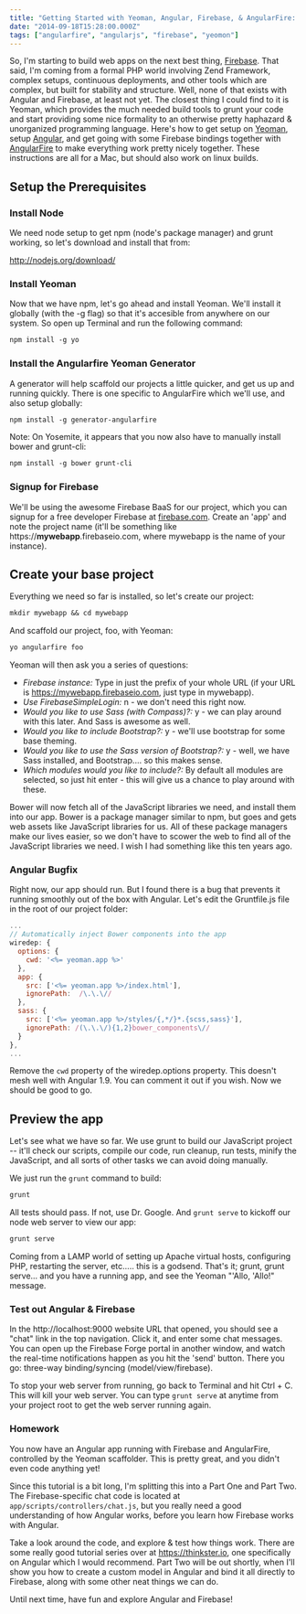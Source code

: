 ```yaml
---
title: "Getting Started with Yeoman, Angular, Firebase, & AngularFire: Part One"
date: "2014-09-18T15:28:00.000Z"
tags: ["angularfire", "angularjs", "firebase", "yeomon"]
---
```


So, I'm starting to build web apps on the next best thing, <a href="http://firebase.com" target="_blank">Firebase</a>. That said, I'm coming from a formal PHP world involving Zend Framework, complex setups, continuous deployments, and other tools which are complex, but built for stability and structure. Well, none of that exists with Angular and Firebase, at least not yet. The closest thing I could find to it is Yeoman, which provides the much needed build tools to grunt your code and start providing some nice formality to an otherwise pretty haphazard & unorganized programming language. Here's how to get setup on <a href="http://yeoman.io" target="_blank">Yeoman</a>, setup <a href="https://angularjs.org" target="_blank">Angular</a>, and get going with some Firebase bindings together with <a href="https://www.firebase.com/docs/web/libraries/angular/index.html" target="_blank">AngularFire</a> to make everything work pretty nicely together. These instructions are all for a Mac, but should also work on linux builds.

## Setup the Prerequisites

### Install Node

We need node setup to get npm (node's package manager) and grunt working, so let's download and install that from:

http://nodejs.org/download/

### Install Yeoman

Now that we have npm, let's go ahead and install Yeoman. We'll install it globally (with the -g flag) so that it's accesible from anywhere on our system. So open up Terminal and run the following command:

```meta
npm install -g yo
```

### Install the Angularfire Yeoman Generator

A generator will help scaffold our projects a little quicker, and get us up and running quickly. There is one specific to AngularFire which we'll use, and also setup globally:

```meta
npm install -g generator-angularfire
```

Note: On Yosemite, it appears that you now also have to manually install bower and grunt-cli:

```meta
npm install -g bower grunt-cli
```

### Signup for Firebase

We'll be using the awesome Firebase BaaS for our project, which you can signup for a free developer Firebase at <a href="http://firebase.com" target="_blank">firebase.com</a>. Create an 'app' and note the project name (it'll be something like https://**mywebapp**.firebaseio.com, where mywebapp is the name of your instance).

## Create your base project

Everything we need so far is installed, so let's create our project:

```meta
mkdir mywebapp && cd mywebapp
```

And scaffold our project, foo, with Yeoman:

```meta
yo angularfire foo
```

Yeoman will then ask you a series of questions:

- *Firebase instance:* Type in just the prefix of your whole URL (if your URL is https://mywebapp.firebaseio.com, just type in mywebapp).
- *Use FirebaseSimpleLogin:* n - we don't need this right now.
- *Would you like to use Sass (with Compass)?:* y - we can play around with this later. And Sass is awesome as well.
- *Would you like to include Bootstrap?:* y - we'll use bootstrap for some base theming.
- *Would you like to use the Sass version of Bootstrap?:* y - well, we have Sass installed, and Bootstrap.... so this makes sense.
- *Which modules would you like to include?:* By default all modules are selected, so just hit enter - this will give us a chance to play around with these.

Bower will now fetch all of the JavaScript libraries we need, and install them into our app. Bower is a package manager similar to npm, but goes and gets web assets like JavaScript libraries for us. All of these package managers make our lives easier, so we don't have to scower the web to find all of the JavaScript libraries we need. I wish I had something like this ten years ago.

### Angular Bugfix

Right now, our app should run. But I found there is a bug that prevents it running smoothly out of the box with Angular. Let's edit the Gruntfile.js file in the root of our project folder:

```js
...
// Automatically inject Bower components into the app
wiredep: {
  options: {
    cwd: '<%= yeoman.app %>'
  },
  app: {
    src: ['<%= yeoman.app %>/index.html'],
    ignorePath:  /\.\.\//
  },
  sass: {
    src: ['<%= yeoman.app %>/styles/{,*/}*.{scss,sass}'],
    ignorePath: /(\.\.\/){1,2}bower_components\//
  }
},
...
```

Remove the `cwd` property of the wiredep.options property. This doesn't mesh well with Angular 1.9. You can comment it out if you wish. Now we should be good to go.

## Preview the app

Let's see what we have so far. We use grunt to build our JavaScript project -- it'll check our scripts, compile our code, run cleanup, run tests, minify the JavaScript, and all sorts of other tasks we can avoid doing manually.

We just run the `grunt` command to build:

```meta
grunt
```

All tests should pass. If not, use Dr. Google. And `grunt serve` to kickoff our node web server to view our app:

```meta
grunt serve
```

Coming from a LAMP world of setting up Apache virtual hosts, configuring PHP, restarting the server, etc..... this is a godsend. That's it; grunt, grunt serve... and you have a running app, and see the Yeoman "'Allo, 'Allo!" message.

### Test out Angular & Firebase

In the http://localhost:9000 website URL that opened, you should see a "chat" link in the top navigation. Click it, and enter some chat messages. You can open up the Firebase Forge portal in another window, and watch the real-time notifications happen as you hit the 'send' button. There you go: three-way binding/syncing (model/view/firebase).

To stop your web server from running, go back to Terminal and hit Ctrl + C. This will kill your web server. You can type `grunt serve` at anytime from your project root to get the web server running again.

### Homework

You now have an Angular app running with Firebase and AngularFire, controlled by the Yeoman scaffolder. This is pretty great, and you didn't even code anything yet!

Since this tutorial is a bit long, I'm splitting this into a Part One and Part Two. The Firebase-specific chat code is located at `app/scripts/controllers/chat.js`, but you really need a good understanding of how Angular works, before you learn how Firebase works with Angular.

Take a look around the code, and explore & test how things work. There are some really good tutorial series over at <a href="https://thinkster.io" target="_blank">https://thinkster.io</a>, one specifically on Angular which I would recommend. Part Two will be out shortly, when I'll show you how to create a custom model in Angular and bind it all directly to Firebase, along with some other neat things we can do.

Until next time, have fun and explore Angular and Firebase!
